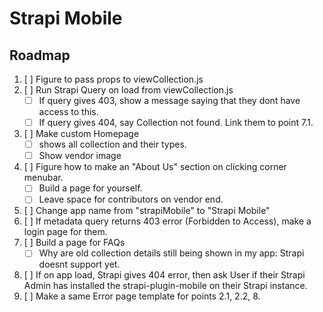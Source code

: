 # Strapi Mobile

## Roadmap
1. [ ] Figure to pass props to viewCollection.js
2. [ ] Run Strapi Query on load from viewCollection.js
     - [ ] If query gives 403, show a message saying that they dont have access to this.
     - [ ] If query gives 404, say Collection not found. Link them to point 7.1.
3. [ ] Make custom Homepage
     - [ ] shows all collection and their types.
     - [ ] Show vendor image
4. [ ] Figure how to make an "About Us" section on clicking corner menubar.
     - [ ] Build a page for yourself.
     - [ ] Leave space for contributors on vendor end.
5. [ ] Change app name from "strapiMobile" to "Strapi Mobile"
6. [ ] If metadata query returns 403 error (Forbidden to Access), make a login page for them.
7. [ ] Build a page for FAQs
     - [ ] Why are old collection details still being shown in my app: Strapi doesnt support yet.
8. [ ] If on app load, Strapi gives 404 error, then ask User if their Strapi Admin has installed the strapi-plugin-mobile on their Strapi instance.
9. [ ] Make a same Error page template for points 2.1, 2.2, 8. 